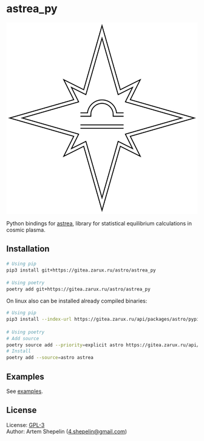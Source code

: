 # astrea_py

![logo](assets/logo.svg)

Python bindings for [astrea](https://gitea.zarux.ru/astro/astrea), library for
statistical equilibrium calculations in cosmic plasma.

## Installation

```sh
# Using pip
pip3 install git+https://gitea.zarux.ru/astro/astrea_py

# Using poetry
poetry add git+https://gitea.zarux.ru/astro/astrea_py
```

On linux also can be installed already compiled binaries:

```sh
# Using pip
pip3 install --index-url https://gitea.zarux.ru/api/packages/astro/pypi/simple astrea

# Using poetry
# Add source
poetry source add --priority=explicit astro https://gitea.zarux.ru/api/packages/astro/pypi/simple
# Install
poetry add --source=astro astrea
```

## Examples

See [examples](./tests/examples).

## License

License: [GPL-3](./LICENSE)  
Author: Artem Shepelin (4.shepelin@gmail.com)